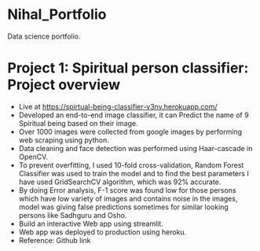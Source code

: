 # Nihal_Portfolio
Data science portfolio.

# Project 1: Spiritual person classifier: Project overview

* Live at  https://spirtual-being-classifier-v3nv.herokuapp.com/ 
* Developed an end-to-end image classifier, it can Predict the name of 9 Spiritual being based on their image. 
* Over 1000 images were collected from google images by performing web scraping using python.
* Data cleaning and face detection was performed using Haar-cascade in OpenCV. 
* To prevent overfitting, I used 10-fold cross-validation, Random Forest Classifier was used to train the model and to find the best parameters I have used GridSearchCV       algorithm, which was 92% accurate.  
* By doing Error analysis, F-1 score was found low for those persons which have low variety of images and contains noise in the images, model was giving false predictions sometimes for similar looking persons like Sadhguru and Osho. 
* Build an interactive Web app  using streamlit.  
* Web app was deployed to production using heroku.  
* Reference: Github link 
